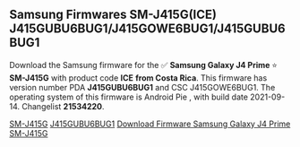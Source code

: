 <h2>Samsung Firmwares SM-J415G(ICE) J415GUBU6BUG1/J415GOWE6BUG1/J415GUBU6BUG1</h2>
Download the Samsung firmware for the ✅ <strong>Samsung Galaxy J4 Prime </strong> ⭐ <strong>SM-J415G</strong> with product code <strong>ICE</strong> <strong> from Costa Rica</strong>. This firmware has version number PDA <strong>J415GUBU6BUG1</strong> and CSC J415GOWE6BUG1. The operating system of this firmware is Android Pie , with build date 2021-09-14. Changelist <strong>21534220</strong>.


[SM-J415G](https://samfirm.shop/samsung/model/SM-J415G)
[J415GUBU6BUG1](https://samfirm.shop/samsung/pda/J415GUBU6BUG1)
[Download Firmware Samsung Galaxy J4 Prime SM-J415G](https://samfirm.shop/samsung/firmware/456787)
